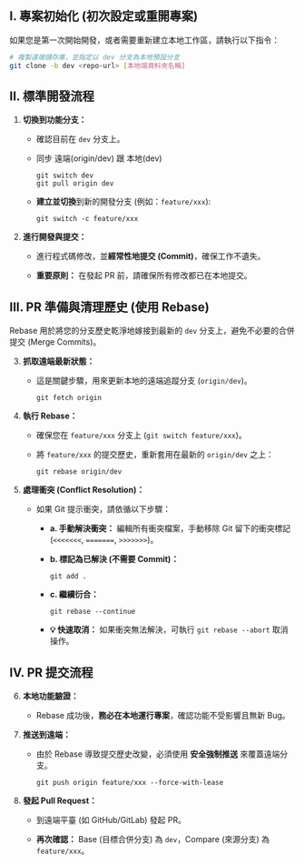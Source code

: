 ## I. 專案初始化 (初次設定或重開專案)

如果您是第一次開始開發，或者需要重新建立本地工作區，請執行以下指令：

```sh
# 複製遠端儲存庫，並指定以 dev 分支為本地預設分支
git clone -b dev <repo-url> [本地端資料夾名稱]
```

## II. 標準開發流程

1. **切換到功能分支：**

   - 確認目前在 `dev` 分支上。

   - 同步 遠端(origin/dev) 跟 本地(dev)

     ```
     git switch dev
     git pull origin dev
     ```

   - **建立並切換**到新的開發分支 (例如：`feature/xxx`):

     ```
     git switch -c feature/xxx
     ```

2. **進行開發與提交：**

   - 進行程式碼修改，並**經常性地提交 (Commit)**，確保工作不遺失。

   - **重要原則：** 在發起 PR 前，請確保所有修改都已在本地提交。

## III. PR 準備與清理歷史 (使用 Rebase)

Rebase 用於將您的分支歷史乾淨地嫁接到最新的 `dev` 分支上，避免不必要的合併提交 (Merge Commits)。

3. **抓取遠端最新狀態：**

   - 這是關鍵步驟，用來更新本地的遠端追蹤分支 (`origin/dev`)。

     ```
     git fetch origin
     ```

4. **執行 Rebase：**

   - 確保您在 `feature/xxx` 分支上 (`git switch feature/xxx`)。

   - 將 `feature/xxx` 的提交歷史，重新套用在最新的 `origin/dev` 之上：

     ```
     git rebase origin/dev
     ```

5. **處理衝突 (Conflict Resolution)：**

   - 如果 Git 提示衝突，請依循以下步驟：

     - **a. 手動解決衝突：** 編輯所有衝突檔案，手動移除 Git 留下的衝突標記 (`<<<<<<<`, `=======`, `>>>>>>>`)。

     - **b. 標記為已解決 (不需要 Commit)：**

       ```
       git add .
       ```

     - **c. 繼續衍合：**

       ```
       git rebase --continue
       ```

     - **💡 快速取消：** 如果衝突無法解決，可執行 `git rebase --abort` 取消操作。

## IV. PR 提交流程

6. **本地功能驗證：**

   - Rebase 成功後，**務必在本地運行專案**，確認功能不受影響且無新 Bug。

7. **推送到遠端：**

   - 由於 Rebase 導致提交歷史改變，必須使用 **安全強制推送** 來覆蓋遠端分支。

     ```
     git push origin feature/xxx --force-with-lease
     ```

8. **發起 Pull Request：**

   - 到遠端平臺 (如 GitHub/GitLab) 發起 PR。

   - **再次確認：** Base (目標合併分支) 為 `dev`，Compare (來源分支) 為 `feature/xxx`。
